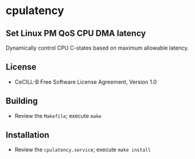# cpulatency

## Set Linux PM QoS CPU DMA latency

Dynamically control CPU C-states based on maximum allowable latency.

## License

* CeCILL-B Free Software License Agreement, Version 1.0

## Building

* Review the `Makefile`; execute `make`

## Installation

* Review the `cpulatency.service`; execute `make install`

